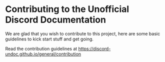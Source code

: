 # Contributing to the Unofficial Discord Documentation

We are glad that you wish to contribute to this project, here are some basic
guidelines to kick start stuff and get going.

Read the contribution guidelines at <https://discord-undoc.github.io/general/contribution>
